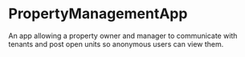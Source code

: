 # PropertyManagementApp
An app allowing a property owner and manager to communicate with tenants and post open units so anonymous users can view them.
